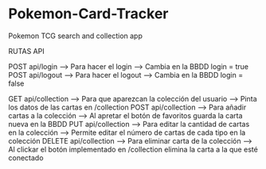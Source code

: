 # Pokemon-Card-Tracker
Pokemon TCG search and collection app


RUTAS API

POST api/login --> Para hacer el login --> Cambia en la BBDD login = true
POST api/logout --> Para hacer el logout --> Cambia en la BBDD login = false

GET api/collection --> Para que aparezcan la colección del usuario --> Pinta los datos de las cartas en /collection
POST api/collection --> Para añadir cartas a la colección --> Al apretar el botón de favoritos guarda la carta nueva en la BBDD
PUT api/collection --> Para editar la cantidad de cartas en la colección --> Permite editar el número de cartas de cada tipo en la colección
DELETE api/collection --> Para eliminar carta de la colección --> Al clickar el botón implementado en /collection elimina la carta a la que esté conectado